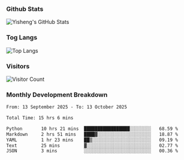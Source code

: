### Github Stats
![Yisheng's GitHub Stats](https://github-readme-stats-9qabuvhk1-gongyisheng.vercel.app/api?username=gongyisheng&count_private=true&show_icons=true)
### Tog Langs
![Top Langs](https://github-readme-stats-9qabuvhk1-gongyisheng.vercel.app/api/top-langs/?username=gongyisheng&layout=compact)
### Visitors
![Visitor Count](https://profile-counter.glitch.me/gongyisheng/count.svg)
### Monthly Development Breakdown
<!--START_SECTION:waka-->

```txt
From: 13 September 2025 - To: 13 October 2025

Total Time: 15 hrs 6 mins

Python       10 hrs 21 mins  █████████████████░░░░░░░░   68.59 %
Markdown     2 hrs 51 mins   ████▓░░░░░░░░░░░░░░░░░░░░   18.87 %
YAML         1 hr 23 mins    ██▒░░░░░░░░░░░░░░░░░░░░░░   09.19 %
Text         25 mins         ▓░░░░░░░░░░░░░░░░░░░░░░░░   02.77 %
JSON         3 mins          ░░░░░░░░░░░░░░░░░░░░░░░░░   00.36 %
```

<!--END_SECTION:waka-->
